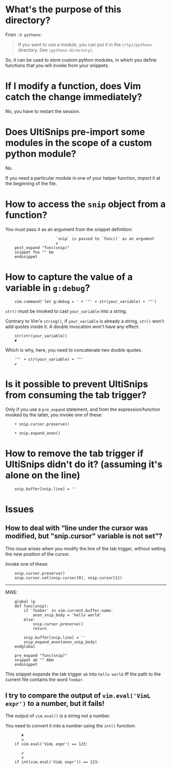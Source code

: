 # What's the purpose of this directory?

From `:h pythonx`:

> If you want to use a module, you can put it in the `{rtp}/pythonx` directory.
> See `|pythonx-directory|`.

So, it can be used to store custom python modules, in which you define functions
that you will invoke from your snippets.

# If I modify a function, does Vim catch the change immediately?

No, you have to restart the session.

# Does UltiSnips pre-import some modules in the scope of a custom python module?

No.

If you need a particular module in one of your helper function, import it at the
beginning of the file.

# How to access the `snip` object from a function?

You must pass it as an argument from the snippet definition:

                          `snip` is passed to `func()` as an argument
                          v
        post_expand "func(snip)"
        snippet foo "" bm
        endsnippet

# How to capture the value of a variable in `g:debug`?

        vim.command('let g:debug = ' + '"' + str(your_variable) + '"')

`str()` must be invoked to cast `your_variable` into a string.

Contrary to  Vim's `string()`, if  `your_variable` is already a  string, `str()`
won't add quotes inside it.
A double invocation won't have any effect:

        str(str(your_variable))
        ✘

Which is why, here, you need to concatenate two double quotes.

        '"' + str(your_variable) + '"'
        ✔

# Is it possible to prevent UltiSnips from consuming the tab trigger?

Only  if you  use a  `pre_expand`  statement, and  from the  expression/function
invoked by the latter, you invoke one of these:

        • snip.cursor.preserve()

        • snip.expand_anon()

# How to remove the tab trigger if UltiSnips didn't do it?   (assuming it's alone on the line)

        snip.buffer[snip.line] = ''

##
# Issues
## How to deal with “line under the cursor was modified, but "snip.cursor" variable is not set”?

This issue arises when  you modify the line of the  tab trigger, without setting
the new position of the cursor.

Invoke one of these:

        snip.cursor.preserve()
        snip.cursor.set(snip.cursor[0], snip.cursor[1])

---

MWE:

        global !p
        def func(snip):
            if 'foobar' in vim.current.buffer.name:
                anon_snip_body = 'hello world'
            else:
                snip.cursor.preserve()
                return

            snip.buffer[snip.line] = ''
            snip.expand_anon(anon_snip_body)
        endglobal

        pre_expand "func(snip)"
        snippet ab "" Abm
        endsnippet

This snippet expands the tab trigger `ab` into `hello world` iff the path to the
current file contains the word `foobar`.

## I try to compare the output of `vim.eval('VimL expr')` to a number, but it fails!

The output of `vim.eval()` is a string not a number.

You need to convert it into a number using the `int()` function:

           ✘
           v
        if vim.eval('VimL expr') == 123:

           ✔
           v
        if int(vim.eval('VimL expr')) == 123:

